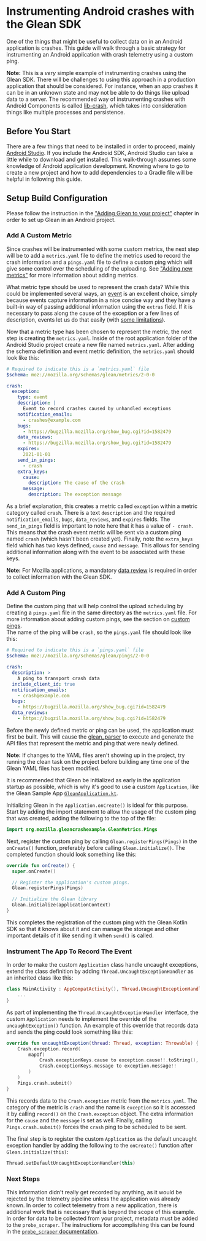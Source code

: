 # Instrumenting Android crashes with the Glean SDK

One of the things that might be useful to collect data on in an Android application is crashes.  This guide will walk through a
basic strategy for instrumenting an Android application with crash telemetry using a custom ping.

**Note:**  This is a _very_ simple example of instrumenting crashes using the Glean SDK.  There will be challenges to
using this approach in a production application that should be considered.  For instance, when an app crashes it can be in an
unknown state and may not be able to do things like upload data to a server.  The recommended way of instrumenting crashes with
Android Components is called [lib-crash](https://github.com/mozilla-mobile/android-components/tree/HEAD/components/lib/crash), which takes into consideration things like multiple processes and persistence.

## Before You Start

There are a few things that need to be installed in order to proceed, mainly [Android Studio](https://developer.android.com/studio/).  If you include the Android SDK,
Android Studio can take a little while to download and get installed.  This walk-through assumes some knowledge of Android
application development.  Knowing where to go to create a new project and how to add dependencies to a Gradle file will be
helpful in following this guide.

## Setup Build Configuration

Please follow the instruction in the ["Adding Glean to your project"](../../user/adding-glean-to-your-project/index.md) chapter in order to set up
Glean in an Android project.

### Add A Custom Metric

Since crashes will be instrumented with some custom metrics, the next step will be to add a `metrics.yaml` file to define the
metrics used to record the crash information and a `pings.yaml` file to define a custom ping which will give some control over
the scheduling of the uploading.  See ["Adding new metrics"](../../user/adding-new-metrics.md) for more information about adding metrics.

What metric type should be used to represent the crash data?  While this could be implemented several ways, an [event](../../reference/metrics/event.md) is an
excellent choice, simply because events capture information in a nice concise way and they have a built-in way of passing
additional information using the `extras` field.  If it is necessary to pass along the cause of the exception or a few lines of
description, events let us do that easily (with [some limitations](../../reference/metrics/event.md#limits)).

Now that a metric type has been chosen to represent the metric, the next step is creating the `metrics.yaml`.  Inside of the
root application folder of the Android Studio project create a new file named `metrics.yaml`.  After adding the schema
definition and event metric definition, the `metrics.yaml` should look like this:

```YAML
# Required to indicate this is a `metrics.yaml` file
$schema: moz://mozilla.org/schemas/glean/metrics/2-0-0

crash:
  exception:
    type: event
    description: |
      Event to record crashes caused by unhandled exceptions
    notification_emails:
      - crashes@example.com
    bugs:
      - https://bugzilla.mozilla.org/show_bug.cgi?id=1582479
    data_reviews:
      - https://bugzilla.mozilla.org/show_bug.cgi?id=1582479
    expires:
      2021-01-01
    send_in_pings:
      - crash
    extra_keys:
      cause:
        description: The cause of the crash
      message:
        description: The exception message
```

As a brief explanation, this creates a metric called `exception` within a metric category called `crash`.  There is a text
`description` and the required `notification_emails`, `bugs`, `data_reviews`, and `expires` fields.  The `send_in_pings` field
is important to note here that it has a value of `- crash`.  This means that the crash event metric will be sent via a custom
ping named `crash` (which hasn't been created yet).  Finally, note the `extra_keys` field which has two keys defined, `cause`
and `message`.  This allows for sending additional information along with the event to be associated with these keys.

**Note:**  For Mozilla applications, a mandatory [data review](https://github.com/mozilla/data-review/blob/HEAD/request.md) is required in order to collect information with the Glean SDK.

### Add A Custom Ping

Define the custom ping that will help control the upload scheduling by creating a `pings.yaml` file in the same directory as
the `metrics.yaml` file.  For more information about adding custom pings, see the section on [custom pings](../../user/pings/custom.md).  
The name of the ping will be `crash`, so the `pings.yaml` file should look like this:

```YAML
# Required to indicate this is a `pings.yaml` file
$schema: moz://mozilla.org/schemas/glean/pings/2-0-0

crash:
  description: >
    A ping to transport crash data
  include_client_id: true
  notification_emails:
    - crash@example.com
  bugs:
    - https://bugzilla.mozilla.org/show_bug.cgi?id=1582479
  data_reviews:
    - https://bugzilla.mozilla.org/show_bug.cgi?id=1582479
```

Before the newly defined metric or ping can be used, the application must first be built.  This will cause the [glean_parser](https://github.com/mozilla/glean_parser/)
to execute and generate the API files that represent the metric and ping that were newly defined.

**Note:** If changes to the YAML files aren't showing up in the project, try running the clean task on the project before
building any time one of the Glean YAML files has been modified.  

It is recommended that Glean be initialized as early in the application startup as possible, which is why it's good to use a
custom `Application`, like the Glean Sample App [`GleanApplication.kt`](https://github.com/mozilla/glean/blob/main/samples/android/app/src/main/java/org/mozilla/samples/glean/GleanApplication.kt).

Initializing Glean in the `Application.onCreate()` is ideal for this purpose.  Start by adding the import statement to allow
the usage of the custom ping that was created, adding the following to the top of the file:

```Kotlin
import org.mozilla.gleancrashexample.GleanMetrics.Pings
```

Next, register the custom ping by calling `Glean.registerPings(Pings)` in the `onCreate()` function, preferably before calling
`Glean.initialize()`.  The completed function should look something like this:

```Kotlin
override fun onCreate() {
  super.onCreate()

  // Register the application's custom pings.
  Glean.registerPings(Pings)

  // Initialize the Glean library
  Glean.initialize(applicationContext)
}

```

This completes the registration of the custom ping with the Glean Kotlin SDK so that it knows about it and can manage the storage and
other important details of it like sending it when `send()` is called.

### Instrument The App To Record The Event

In order to make the custom `Application` class handle uncaught exceptions, extend the class definition by adding
`Thread.UncaughtExceptionHandler` as an inherited class like this:

```Kotlin
class MainActivity : AppCompatActivity(), Thread.UncaughtExceptionHandler {
    ...
}
```

As part of implementing the `Thread.UncaughtExceptionHandler` interface, the custom `Application` needs to implement the
override of the `uncaughtException()` function.  An example of this override that records data and sends the ping could look
something like this:

```Kotlin
override fun uncaughtException(thread: Thread, exception: Throwable) {
    Crash.exception.record(
        mapOf(
            Crash.exceptionKeys.cause to exception.cause!!.toString(),
            Crash.exceptionKeys.message to exception.message!!
        )
    )
    Pings.crash.submit()
}
```

This records data to the `Crash.exception` metric from the `metrics.yaml`.  The category of the metric is `crash` and the name
is `exception` so it is accessed it by calling `record()` on the `Crash.exception` object.  The extra information for the
`cause` and the `message` is set as well.  Finally, calling `Pings.crash.submit()` forces the `crash` ping to be scheduled to be
sent.

The final step is to register the custom `Application` as the default uncaught exception handler by adding the following to the
`onCreate()` function after `Glean.initialize(this)`:

```Kotlin
Thread.setDefaultUncaughtExceptionHandler(this)
```

### Next Steps

This information didn't really get recorded by anything, as it would be rejected by the telemetry pipeline unless the
application was already known.  In order to collect telemetry from a new application, there is additional work that is
necessary that is beyond the scope of this example.  In order for data to be collected from your project, metadata must be
added to the `probe_scraper`.  The instructions for accomplishing this can be found in the [`probe_scraper` documentation](https://github.com/mozilla/probe-scraper#adding-a-new-glean-repository).
